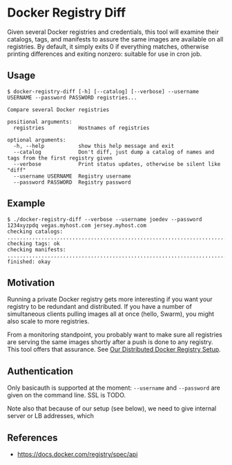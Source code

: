 # Docker Registry Diff

Given several Docker registries and credentials, this tool will examine their
catalogs, tags, and manifests to assure the same images are available on all
registries.  By default, it simply exits 0 if everything matches, otherwise
printing differences and exiting nonzero: suitable for use in cron job.

## Usage

```
$ docker-registry-diff [-h] [--catalog] [--verbose] --username USERNAME --password PASSWORD registries...

Compare several Docker registries

positional arguments:
  registries           Hostnames of registries

optional arguments:
  -h, --help           show this help message and exit
  --catalog            Don't diff, just dump a catalog of names and tags from the first registry given
  --verbose            Print status updates, otherwise be silent like "diff"
  --username USERNAME  Registry username
  --password PASSWORD  Registry password
```

## Example

```
$ ./docker-registry-diff --verbose --username joedev --password 1234xyzpdq vegas.myhost.com jersey.myhost.com
checking catalogs: ..........................................................................ok
checking tags: ok
checking manifests: ......................................................................................................................................................................................................................................................................................................................................................ok
finished: okay
```

## Motivation

Running a private Docker registry gets more interesting if you want your registry
to be redundant and distributed.  If you have a number of simultaneous clients
pulling images all at once (hello, Swarm), you might also scale to more registries.

From a monitoring standpoint, you probably want to make sure all registries are
serving the same images shortly after a push is done to any registry. This tool
offers that assurance.  See [Our Distributed Docker Registry Setup](our-setup.md).

## Authentication

Only basicauth is supported at the moment: `--username` and `--password` are given
on the command line.  SSL is TODO.

Note also that because of our setup (see below), we need to give internal server or LB addresses, which 

## References
* https://docs.docker.com/registry/spec/api
